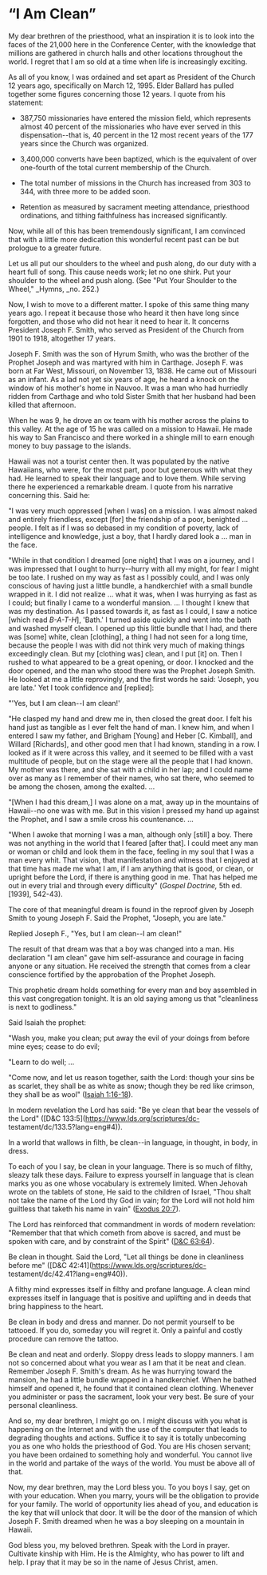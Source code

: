 # “I Am Clean”

My dear brethren of the priesthood, what an inspiration it is to look into the
faces of the 21,000 here in the Conference Center, with the knowledge that
millions are gathered in church halls and other locations throughout the
world. I regret that I am so old at a time when life is increasingly exciting.

As all of you know, I was ordained and set apart as President of the Church 12
years ago, specifically on March 12, 1995. Elder Ballard has pulled together
some figures concerning those 12 years. I quote from his statement:

  * 387,750 missionaries have entered the mission field, which represents almost 40 percent of the missionaries who have ever served in this dispensation--that is, 40 percent in the 12 most recent years of the 177 years since the Church was organized.

  * 3,400,000 converts have been baptized, which is the equivalent of over one-fourth of the total current membership of the Church.

  * The total number of missions in the Church has increased from 303 to 344, with three more to be added soon.

  * Retention as measured by sacrament meeting attendance, priesthood ordinations, and tithing faithfulness has increased significantly.

Now, while all of this has been tremendously significant, I am convinced that
with a little more dedication this wonderful recent past can be but prologue
to a greater future.

Let us all put our shoulders to the wheel and push along, do our duty with a
heart full of song. This cause needs work; let no one shirk. Put your shoulder
to the wheel and push along. (See "Put Your Shoulder to the Wheel," _Hymns,
_no. 252.)

Now, I wish to move to a different matter. I spoke of this same thing many
years ago. I repeat it because those who heard it then have long since
forgotten, and those who did not hear it need to hear it. It concerns
President Joseph F. Smith, who served as President of the Church from 1901 to
1918, altogether 17 years.

Joseph F. Smith was the son of Hyrum Smith, who was the brother of the Prophet
Joseph and was martyred with him in Carthage. Joseph F. was born at Far West,
Missouri, on November 13, 1838. He came out of Missouri as an infant. As a lad
not yet six years of age, he heard a knock on the window of his mother's home
in Nauvoo. It was a man who had hurriedly ridden from Carthage and who told
Sister Smith that her husband had been killed that afternoon.

When he was 9, he drove an ox team with his mother across the plains to this
valley. At the age of 15 he was called on a mission to Hawaii. He made his way
to San Francisco and there worked in a shingle mill to earn enough money to
buy passage to the islands.

Hawaii was not a tourist center then. It was populated by the native
Hawaiians, who were, for the most part, poor but generous with what they had.
He learned to speak their language and to love them. While serving there he
experienced a remarkable dream. I quote from his narrative concerning this.
Said he:

"I was very much oppressed [when I was] on a mission. I was almost naked and
entirely friendless, except [for] the friendship of a poor, benighted ...
people. I felt as if I was so debased in my condition of poverty, lack of
intelligence and knowledge, just a boy, that I hardly dared look a ... man in
the face.

"While in that condition I dreamed [one night] that I was on a journey, and I
was impressed that I ought to hurry--hurry with all my might, for fear I might
be too late. I rushed on my way as fast as I possibly could, and I was only
conscious of having just a little bundle, a handkerchief with a small bundle
wrapped in it. I did not realize ... what it was, when I was hurrying as fast as
I could; but finally I came to a wonderful mansion. ... I thought I knew that
was my destination. As I passed towards it, as fast as I could, I saw a notice
[which read _B-A-T-H_], 'Bath.' I turned aside quickly and went into the bath
and washed myself clean. I opened up this little bundle that I had, and there
was [some] white, clean [clothing], a thing I had not seen for a long time,
because the people I was with did not think very much of making things
exceedingly clean. But my [clothing was] clean, and I put [it] on. Then I
rushed to what appeared to be a great opening, or door. I knocked and the door
opened, and the man who stood there was the Prophet Joseph Smith. He looked at
me a little reprovingly, and the first words he said: 'Joseph, you are late.'
Yet I took confidence and [replied]:

"'Yes, but I am clean--I am clean!'

"He clasped my hand and drew me in, then closed the great door. I felt his
hand just as tangible as I ever felt the hand of man. I knew him, and when I
entered I saw my father, and Brigham [Young] and Heber [C. Kimball], and
Willard [Richards], and other good men that I had known, standing in a row. I
looked as if it were across this valley, and it seemed to be filled with a
vast multitude of people, but on the stage were all the people that I had
known. My mother was there, and she sat with a child in her lap; and I could
name over as many as I remember of their names, who sat there, who seemed to
be among the chosen, among the exalted. ...

"[When I had this dream,] I was alone on a mat, away up in the mountains of
Hawaii--no one was with me. But in this vision I pressed my hand up against
the Prophet, and I saw a smile cross his countenance. ...

"When I awoke that morning I was a man, although only [still] a boy. There was
not anything in the world that I feared [after that]. I could meet any man or
woman or child and look them in the face, feeling in my soul that I was a man
every whit. That vision, that manifestation and witness that I enjoyed at that
time has made me what I am, if I am anything that is good, or clean, or
upright before the Lord, if there is anything good in me. That has helped me
out in every trial and through every difficulty" (_Gospel Doctrine,_ 5th ed.
[1939], 542-43).

The core of that meaningful dream is found in the reproof given by Joseph
Smith to young Joseph F. Said the Prophet, "Joseph, you are late."

Replied Joseph F., "Yes, but I am clean--I am clean!"

The result of that dream was that a boy was changed into a man. His
declaration "I am clean" gave him self-assurance and courage in facing anyone
or any situation. He received the strength that comes from a clear conscience
fortified by the approbation of the Prophet Joseph.

This prophetic dream holds something for every man and boy assembled in this
vast congregation tonight. It is an old saying among us that "cleanliness is
next to godliness."

Said Isaiah the prophet:

"Wash you, make you clean; put away the evil of your doings from before mine
eyes; cease to do evil;

"Learn to do well; ...

"Come now, and let us reason together, saith the Lord: though your sins be as
scarlet, they shall be as white as snow; though they be red like crimson, they
shall be as wool" ([Isaiah
1:16-18](https://www.lds.org/scriptures/ot/isa/1.16-18?lang=eng#15)).

In modern revelation the Lord has said: "Be ye clean that bear the vessels of
the Lord" ([D&amp;C 133:5](https://www.lds.org/scriptures/dc-
testament/dc/133.5?lang=eng#4)).

In a world that wallows in filth, be clean--in language, in thought, in body,
in dress.

To each of you I say, be clean in your language. There is so much of filthy,
sleazy talk these days. Failure to express yourself in language that is clean
marks you as one whose vocabulary is extremely limited. When Jehovah wrote on
the tablets of stone, He said to the children of Israel, "Thou shalt not take
the name of the Lord thy God in vain; for the Lord will not hold him guiltless
that taketh his name in vain" ([Exodus
20:7](https://www.lds.org/scriptures/ot/ex/20.7?lang=eng#6)).

The Lord has reinforced that commandment in words of modern revelation:
"Remember that that which cometh from above is sacred, and must be spoken with
care, and by constraint of the Spirit" ([D&amp;C
63:64](https://www.lds.org/scriptures/dc-testament/dc/63.64?lang=eng#63)).

Be clean in thought. Said the Lord, "Let all things be done in cleanliness
before me" ([D&amp;C 42:41](https://www.lds.org/scriptures/dc-
testament/dc/42.41?lang=eng#40)).

A filthy mind expresses itself in filthy and profane language. A clean mind
expresses itself in language that is positive and uplifting and in deeds that
bring happiness to the heart.

Be clean in body and dress and manner. Do not permit yourself to be tattooed.
If you do, someday you will regret it. Only a painful and costly procedure can
remove the tattoo.

Be clean and neat and orderly. Sloppy dress leads to sloppy manners. I am not
so concerned about what you wear as I am that it be neat and clean. Remember
Joseph F. Smith's dream. As he was hurrying toward the mansion, he had a
little bundle wrapped in a handkerchief. When he bathed himself and opened it,
he found that it contained clean clothing. Whenever you administer or pass the
sacrament, look your very best. Be sure of your personal cleanliness.

And so, my dear brethren, I might go on. I might discuss with you what is
happening on the Internet and with the use of the computer that leads to
degrading thoughts and actions. Suffice it to say it is totally unbecoming you
as one who holds the priesthood of God. You are His chosen servant; you have
been ordained to something holy and wonderful. You cannot live in the world
and partake of the ways of the world. You must be above all of that.

Now, my dear brethren, may the Lord bless you. To you boys I say, get on with
your education. When you marry, yours will be the obligation to provide for
your family. The world of opportunity lies ahead of you, and education is the
key that will unlock that door. It will be the door of the mansion of which
Joseph F. Smith dreamed when he was a boy sleeping on a mountain in Hawaii.

God bless you, my beloved brethren. Speak with the Lord in prayer. Cultivate
kinship with Him. He is the Almighty, who has power to lift and help. I pray
that it may be so in the name of Jesus Christ, amen.

